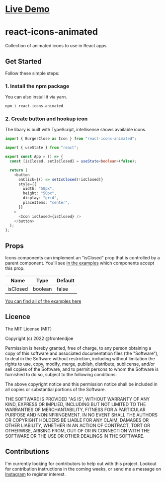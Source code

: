 # [Live Demo](https://react-icon-animated.vercel.app/)
# react-icons-animated

Collection of animated icons to use in React apps.

## Get Started

Follow these simple steps:

### 1. Install the npm package

You can also install it via yarn.

```sh
npm i react-icons-animated
```

### 2. Create button and hookup icon

The libary is built with TypeScript, intellisense shows available icons.

```ts
import { BurgerClose as Icon } from "react-icons-animated";

import { useState } from "react";

export const App = () => {
  const [isClosed, setIsClosed] = useState<boolean>(false);

  return (
    <button
      onClick={() => setIsClosed(!isClosed)}
      style={{
        width: "50px",
        height: "50px",
        display: "grid",
        placeItems: "center",
      }}
    >
      <Icon isClosed={isClosed} />
    </button>
  );
};
```

## Props

Icons components can implement an "isClosed" prop that is controlled by a parent component. You'll see [in the examples](https://icons.frontendjoe.com/) which components accept this prop.

| Name     | Type    | Default |
| -------- | ------- | ------- |
| isClosed | boolean | false   |

[You can find all of the examples here](https://icons.frontendjoe.com/)

## Licence

The MIT License (MIT)

Copyright (c) 2022 @frontendjoe

Permission is hereby granted, free of charge, to any person obtaining a copy of this software and associated documentation files (the "Software"), to deal in the Software without restriction, including without limitation the rights to use, copy, modify, merge, publish, distribute, sublicense, and/or sell copies of the Software, and to permit persons to whom the Software is furnished to do so, subject to the following conditions:

The above copyright notice and this permission notice shall be included in all copies or substantial portions of the Software.

THE SOFTWARE IS PROVIDED "AS IS", WITHOUT WARRANTY OF ANY KIND, EXPRESS OR IMPLIED, INCLUDING BUT NOT LIMITED TO THE WARRANTIES OF MERCHANTABILITY, FITNESS FOR A PARTICULAR PURPOSE AND NONINFRINGEMENT. IN NO EVENT SHALL THE AUTHORS OR COPYRIGHT HOLDERS BE LIABLE FOR ANY CLAIM, DAMAGES OR OTHER LIABILITY, WHETHER IN AN ACTION OF CONTRACT, TORT OR OTHERWISE, ARISING FROM, OUT OF OR IN CONNECTION WITH THE SOFTWARE OR THE USE OR OTHER DEALINGS IN THE SOFTWARE.

## Contributions

I'm currently looking for contributors to help out with this project. Lookout for contribution instructions in the coming weeks, or send me a message on [Instagram](https://instagram.com/frontendjoe/) to register interest.
